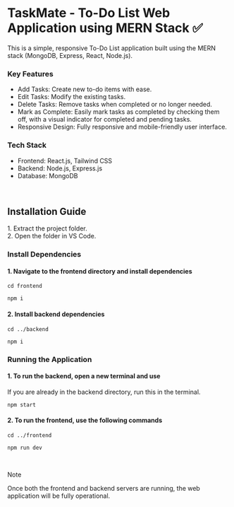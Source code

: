 # TaskMate - To-Do List Web Application using MERN Stack ✅

This is a simple, responsive To-Do List application built using the MERN stack (MongoDB, Express, React, Node.js).

<h3>Key Features</h3>

- Add Tasks: Create new to-do items with ease.
- Edit Tasks: Modify the existing tasks.
- Delete Tasks: Remove tasks when completed or no longer needed.
- Mark as Complete: Easily mark tasks as completed by checking them off, with a visual indicator for completed and pending tasks.
- Responsive Design: Fully responsive and mobile-friendly user interface.

<h3>Tech Stack</h3>

- Frontend: React.js, Tailwind CSS
- Backend: Node.js, Express.js
- Database: MongoDB

<br>

<h2>Installation Guide</h2>
1. Extract the project folder. <br>
2. Open the folder in VS Code. 

<h3>Install Dependencies</h3>

<h4>1. Navigate to the frontend directory and install dependencies</h4>

```
cd frontend
```
```
npm i
```

<h4>2. Install backend dependencies</h4>

```
cd ../backend
```
```
npm i
```

<h3>Running the Application</h3>

<h4>1. To run the backend, open a new terminal and use</h4>
<p>If you are already in the backend directory, run this in the terminal.</p>

```
npm start
```

<h4>2. To run the frontend, use the following commands</h4>

```
cd ../frontend
```
```
npm run dev
```

<br>

> [!NOTE]
> Once both the frontend and backend servers are running, the web application will be fully operational.
